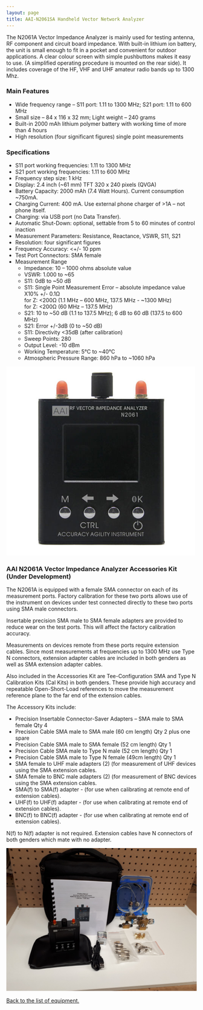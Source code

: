 ```yaml
---
layout: page
title: AAI-N2061SA Handheld Vector Network Analyzer
---
```


The N2061A Vector Impedance Analyzer is mainly used for testing antenna, RF component and circuit board impedance.  With built-in lithium ion battery, the unit is small enough to fit in a pocket and convenient for outdoor applications. A clear colour screen with simple pushbuttons makes it easy to use. (A simplified operating procedure is mounted on the rear side). It includes coverage of the HF, VHF and UHF amateur radio bands up to 1300 Mhz.

### Main Features

* Wide frequency range – S11 port: 1.11 to 1300 MHz; S21 port: 1.11 to 600 MHz
* Small size – 84 x 116 x 32 mm; Light weight – 240 grams
* Built-in 2000 mAh lithium polymer battery with working time of more than 4 hours
* High resolution (four significant figures) single point measurements

### Specifications

* S11 port working frequencies: 1.11 to 1300 MHz
* S21 port working frequencies: 1.11 to 600 MHz
* Frequency step size: 1 kHz
* Display: 2.4 inch (~61 mm) TFT  320 x 240 pixels (QVGA)
* Battery Capacity: 2000 mAh (7.4 Watt Hours). Current consumption ~750mA.
* Charging Current: 400 mA. Use external phone charger of >1A – not phone itself.
* Charging: via USB port (no Data Transfer).
* Automatic Shut-Down: optional, settable from 5 to 60 minutes of control inaction
* Measurement Parameters:  Resistance, Reactance, VSWR, S11, S21
* Resolution: four significant figures
* Frequency Accuracy: <+/- 10 ppm
* Test Port Connectors: SMA female
* Measurement Range
  * Impedance: 10 – 1000 ohms absolute value
  * VSWR: 1.000 to ~65
  * S11: 0dB to ~50 dB
  * S11: Single Point Measurement Error – absolute impedance value X10% +/- 0.1Ω  
    for Z: <200Ω (1.1 MHz – 600 MHz, 137.5 MHz - ~1300 MHz)  
    for Z: <200Ω (60 MHz – 137.5 MHz)
  * S21: 10 to ~50 dB (1.1 to 137.5 MHz); 6 dB to 60 dB (137.5 to 600 MHz)
  * S21: Error +/-3dB (0 to ~50 dB)
  * S11: Directivity <35dB (after calibration)
  * Sweep Points: 280
  * Output Level: -10 dBm
  * Working Temperature: 5°C to ~40°C
  * Atmospheric Pressure Range: 860 hPa to ~1060 hPa

![AAI N2061SA](aai-n2061sa.jpg)

### AAI N2061A Vector Impedance Analyzer Accessories Kit (Under Development)

The N2061A is equipped with a female SMA connector on each of its measurement ports.
Factory calibration for these two ports allows use of the instrument on devices under test connected directly to these two ports using SMA male connectors.

Insertable precision SMA male to SMA female adapters are provided to reduce wear on the test ports. This will affect the factory calibration accuracy.

Measurements on devices remote from these ports require extension cables. Since most measurements at frequencies up to 1300 MHz use Type N connectors, extension adapter cables are included in both genders as well as SMA extension adapter cables.

Also included in the Accessories Kit are Tee-Configuration SMA and Type N Calibration Kits (Cal Kits) in both genders. These provide high accuracy and repeatable Open-Short-Load references to move the measurement reference plane to the far end of the extension cables.

The Accessory Kits include:

* Precision Insertable Connector-Saver Adapters – SMA male to SMA female Qty 4
* Precision Cable SMA male to SMA male (60 cm length) Qty 2 plus one spare
* Precision Cable SMA male to SMA female (52 cm length) Qty 1
* Precision Cable SMA male to Type N male (52 cm length) Qty 1
* Precision Cable SMA male to Type N female (49cm length) Qty 1
* SMA female to UHF male adapters (2) (for measurement of UHF devices using the SMA extension cables.
* SMA female to BNC male adapters (2) (for measurement of BNC devices using the SMA extension cables.
* SMA(f) to SMA(f) adapter - (for use when calibrating at remote end of extension cables).
* UHF(f) to UHF(f) adapter - (for use when calibrating at remote end of extension cables).
* BNC(f) to BNC(f) adapter - (for use when calibrating at remote end of extension cables).  

N(f) to N(f) adapter is not required. Extension cables have N connectors of both genders which mate with no adapter.

![AAI N2061SA kit](aai-n2061sa-kit-small.jpg)

[Back to the list of equipment.](./)
